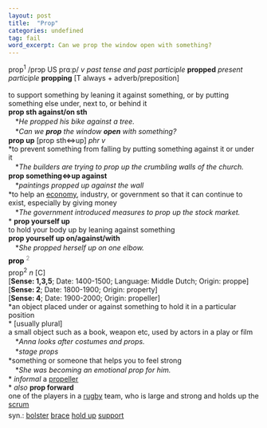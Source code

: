 ```yaml
---
layout: post
title:  "Prop"
categories: undefined
tag: fail
word_excerpt: Can we prop the window open with something?
---
```

<DIV style="MARGIN: 0px 0px 5px">prop<SUP>1</SUP> /prɔp US prɑːp/ <I>v past tense and past participle</I> <B>propped</B> <I>present participle</I> <B>propping</B> [T always + adverb/preposition]<BR><BR>to support something by leaning it against something, or by putting something else under, next to, or behind it<BR><B>prop sth against/on sth</B><BR>　*<I>He propped his bike against a tree.</I><BR>　*<I>Can we <B>prop</B> the window <B>open</B> with something?</I><BR><B>prop up</B> [prop sth⇔up] <I>phr v</I><BR>*to prevent something from falling by putting something against it or under it<BR>　*<I>The builders are trying to prop up the crumbling walls of the church.</I><BR><B>prop something⇔up against</B><BR>　*<I>paintings propped up against the wall</I><BR>*to help an <A href="{{ site.baseurl }}/economy"><U>economy</U></A>, industry, or government so that it can continue to exist, especially by giving money<BR>　*<I>The government introduced measures to prop up the stock market.</I><BR>* <B>prop yourself up</B><BR>to hold your body up by leaning against something<BR><B>prop yourself up on/against/with</B><BR>　*<I>She propped herself up on one elbow.</I></DIV>
<DIV style="COLOR: #808080; MARGIN: 0px 0px 5px; LINE-HEIGHT: normal"><SPAN style="FONT-SIZE: 10.5pt; COLOR: #000000; LINE-HEIGHT: normal"><B>prop</B></SPAN> <SUP style="FONT-SIZE: 83%; LINE-HEIGHT: normal">2</SUP> </DIV>
<DIV style="MARGIN: 0px 0px 5px">prop<SUP>2</SUP> <I>n</I> [C] <BR>[<B>Sense: 1,3,5</B>; Date: 1400-1500; Language: Middle Dutch; Origin: proppe]<BR>[<B>Sense: 2</B>; Date: 1800-1900; Origin: property]<BR>[<B>Sense: 4</B>; Date: 1900-2000; Origin: propeller]<BR>*an object placed under or against something to hold it in a particular position<BR>* [usually plural] <BR>a small object such as a book, weapon etc, used by actors in a play or film<BR>　*<I>Anna looks after costumes and props.</I><BR>　*<I>stage props</I><BR>*something or someone that helps you to feel strong<BR>　*<I>She was becoming an emotional prop for him.</I><BR>* <I>informal</I> a <A href="{{ site.baseurl }}/propeller"><U>propeller</U></A><BR>* <I>also</I> <B>prop forward</B> <BR>one of the players in a <A href="{{ site.baseurl }}/rugby"><U>rugby</U></A> team, who is large and strong and holds up the <A href="{{ site.baseurl }}/scrum"><U>scrum</U></A></DIV>
<DIV style="MARGIN: 0px 0px 5px">
<DIV style="MARGIN: 4px 0px">syn.: <A href="{{ site.baseurl }}/bolster"><U>bolster</U></A> <A href="{{ site.baseurl }}/brace"><U>brace</U></A> <A href="{{ site.baseurl }}/hold%20up"><U>hold up</U></A> <A href="{{ site.baseurl }}/support"><U>support</U></A></DIV></DIV>
